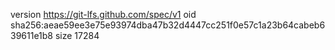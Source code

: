 version https://git-lfs.github.com/spec/v1
oid sha256:aeae59ee3e75e93974dba47b32d4447cc251f0e57c1a23b64cabeb639611e1b8
size 17284
